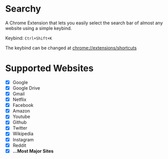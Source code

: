 # Searchy
A Chrome Extension that lets you easily select the search bar of almost any website using a simple keybind.

Keybind: `Ctrl+Shift+K`

The keybind can be changed at [chrome://extensions/shortcuts](chrome://extensions/shortcuts)

# Supported Websites
- [X] Google
- [X] Google Drive
- [X] Gmail
- [X] Netflix
- [X] Facebook
- [X] Amazon
- [X] Youtube
- [X] Github
- [X] Twitter
- [X] Wikipedia
- [X] Instagram
- [X] Reddit
- [X] **...Most Major Sites**